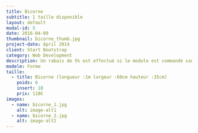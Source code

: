 ```yaml
---
title: Bicorne
subtitle: 1 taille disponible
layout: default
modal-id: 5
date: 2016-04-09
thumbnail: bicorne_thumb.jpg
project-date: April 2014
client: Start Bootstrap
category: Web Development
description: Un rabais de 5% est effectué si le module est commandé sans inserts.
modele: Forme
taille:
  - title: Bicorne (longueur :1m largeur :60cm hauteur :35cm)
    poids: 6
    insert: 18
    prix: 118€
images:
  - name: bicorne_1.jpg
    alt: image-alt1
  - name: bicorne_2.jpg
    alt: image-alt2
---
```

